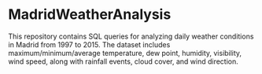 # MadridWeatherAnalysis
This repository contains SQL queries for analyzing daily weather conditions in Madrid from 1997 to 2015. The dataset includes maximum/minimum/average temperature, dew point, humidity, visibility, wind speed, along with rainfall events, cloud cover, and wind direction.
